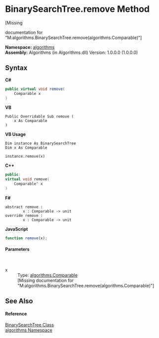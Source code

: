 # BinarySearchTree.remove Method 
 

\[Missing <summary> documentation for "M:algorithms.BinarySearchTree.remove(algorithms.Comparable)"\]

**Namespace:**&nbsp;<a href="82f88b43-fdc9-bc99-9558-75fce96d448f">algorithms</a><br />**Assembly:**&nbsp;Algorithms (in Algorithms.dll) Version: 1.0.0.0 (1.0.0.0)

## Syntax

**C#**<br />
``` C#
public virtual void remove(
	Comparable x
)
```

**VB**<br />
``` VB
Public Overridable Sub remove ( 
	x As Comparable
)
```

**VB Usage**<br />
``` VB Usage
Dim instance As BinarySearchTree
Dim x As Comparable

instance.remove(x)
```

**C++**<br />
``` C++
public:
virtual void remove(
	Comparable^ x
)
```

**F#**<br />
``` F#
abstract remove : 
        x : Comparable -> unit 
override remove : 
        x : Comparable -> unit 
```

**JavaScript**<br />
``` JavaScript
function remove(x);
```


#### Parameters
&nbsp;<dl><dt>x</dt><dd>Type: <a href="6dcffa06-805a-b637-3ea2-da53324cd88f">algorithms.Comparable</a><br />\[Missing <param name="x"/> documentation for "M:algorithms.BinarySearchTree.remove(algorithms.Comparable)"\]</dd></dl>

## See Also


#### Reference
<a href="436df50e-cc8f-ef00-08ed-5ade992867fd">BinarySearchTree Class</a><br /><a href="82f88b43-fdc9-bc99-9558-75fce96d448f">algorithms Namespace</a><br />